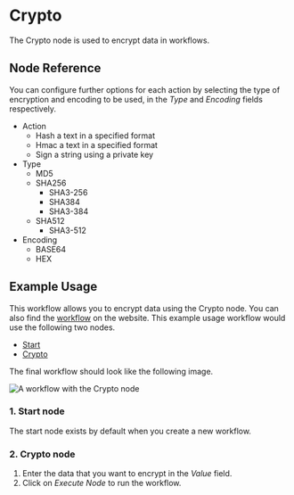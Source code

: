 # Crypto

The Crypto node is used to encrypt data in workflows.

## Node Reference

You can configure further options for each action by selecting the type of encryption and encoding to be used, in the *Type* and *Encoding* fields respectively.

- Action
	- Hash a text in a specified format
	- Hmac a text in a specified format
	- Sign a string using a private key
- Type
    - MD5
    - SHA256
		- SHA3-256
		- SHA384
		- SHA3-384
    - SHA512
		- SHA3-512
- Encoding
	- BASE64
	- HEX

## Example Usage

This workflow allows you to encrypt data using the Crypto node. You can also find the [workflow](https://n8n.io/workflows/574) on the website. This example usage workflow would use the following two nodes.
- [Start](/integrations/builtin/core-nodes/n8n-nodes-base.start/)
- [Crypto]()


The final workflow should look like the following image.

![A workflow with the Crypto node](/_images/integrations/builtin/core-nodes/crypto/workflow.png)

### 1. Start node

The start node exists by default when you create a new workflow.

### 2. Crypto node

1. Enter the data that you want to encrypt in the *Value* field.
2. Click on *Execute Node* to run the workflow.
